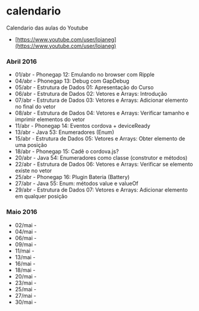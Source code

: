 # calendario
Calendario das aulas do Youtube
- [https://www.youtube.com/user/loianeg](https://www.youtube.com/user/loianeg)

### Abril 2016
* 01/abr - Phonegap 12: Emulando no browser com Ripple
* 04/abr - Phonegap 13: Debug com GapDebug
* 05/abr - Estrutura de Dados 01: Apresentação do Curso
* 06/abr - Estrutura de Dados 02: Vetores e Arrays: Introdução
* 07/abr - Estrutura de Dados 03: Vetores e Arrays: Adicionar elemento no final do vetor
* 08/abr - Estrutura de Dados 04: Vetores e Arrays: Verificar tamanho e imprimir elementos do vetor
* 11/abr - Phonegap 14: Eventos cordova + deviceReady
* 13/abr - Java 53: Enumeradores (Enum)
* 15/abr - Estrutura de Dados 05: Vetores e Arrays: Obter elemento de uma posição
* 18/abr - Phonegap 15: Cadê o cordova.js?
* 20/abr - Java 54: Enumeradores como classe (construtor e métodos)
* 22/abr - Estrutura de Dados 06: Vetores e Arrays: Verificar se elemento existe no vetor
* 25/abr - Phonegap 16: Plugin Bateria (Battery)
* 27/abr - Java 55: Enum: métodos value e valueOf
* 29/abr - Estrutura de Dados 07: Vetores e Arrays: Adicionar elemento em qualquer posição

### Maio 2016
* 02/mai - 
* 04/mai - 
* 06/mai - 
* 09/mai - 
* 11/mai - 
* 13/mai - 
* 16/mai - 
* 18/mai - 
* 20/mai - 
* 23/mai - 
* 25/mai - 
* 27/mai - 
* 30/mai - 